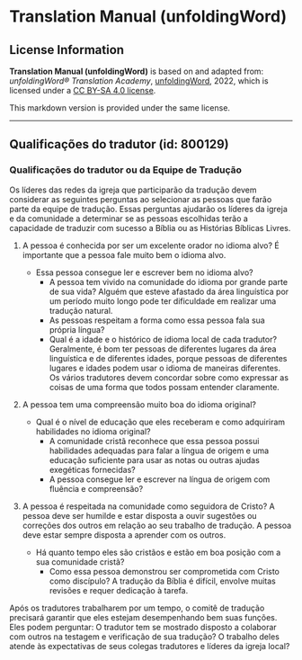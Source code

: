 # Translation Manual (unfoldingWord)

## License Information

**Translation Manual (unfoldingWord)** is based on and adapted from: _unfoldingWord® Translation Academy_, [unfoldingWord](https://unfoldingword.org/utw), 2022, which is licensed under a [CC BY-SA 4.0 license](https://creativecommons.org/licenses/by-sa/4.0/legalcode.en).

This markdown version is provided under the same license.



--------------------------------

## Qualificações do tradutor (id: 800129)

### Qualificações do tradutor ou da Equipe de Tradução

Os líderes das redes da igreja que participarão da tradução devem considerar as seguintes perguntas ao selecionar as pessoas que farão parte da equipe de tradução. Essas perguntas ajudarão os líderes da igreja e da comunidade a determinar se as pessoas escolhidas terão a capacidade de traduzir com sucesso a Bíblia ou as Histórias Bíblicas Livres.

1. A pessoa é conhecida por ser um excelente orador no idioma alvo? É importante que a pessoa fale muito bem o idioma alvo.

    * Essa pessoa consegue ler e escrever bem no idioma alvo?
        * A pessoa tem vivido na comunidade do idioma por grande parte de sua vida? Alguém que esteve afastado da área linguística por um período muito longo pode ter dificuldade em realizar uma tradução natural.
        * As pessoas respeitam a forma como essa pessoa fala sua própria língua?
        * Qual é a idade e o histórico de idioma local de cada tradutor? Geralmente, é bom ter pessoas de diferentes lugares da área linguística e de diferentes idades, porque pessoas de diferentes lugares e idades podem usar o idioma de maneiras diferentes. Os vários tradutores devem concordar sobre como expressar as coisas de uma forma que todos possam entender claramente.
2. A pessoa tem uma compreensão muito boa do idioma original?

    * Qual é o nível de educação que eles receberam e como adquiriram habilidades no idioma original?
        * A comunidade cristã reconhece que essa pessoa possui habilidades adequadas para falar a língua de origem e uma educação suficiente para usar as notas ou outras ajudas exegéticas fornecidas?
        * A pessoa consegue ler e escrever na língua de origem com fluência e compreensão?
3. A pessoa é respeitada na comunidade como seguidora de Cristo? A pessoa deve ser humilde e estar disposta a ouvir sugestões ou correções dos outros em relação ao seu trabalho de tradução. A pessoa deve estar sempre disposta a aprender com os outros.

    * Há quanto tempo eles são cristãos e estão em boa posição com a sua comunidade cristã?
        * Como essa pessoa demonstrou ser comprometida com Cristo como discípulo? A tradução da Bíblia é difícil, envolve muitas revisões e requer dedicação à tarefa.

Após os tradutores trabalharem por um tempo, o comitê de tradução precisará garantir que eles estejam desempenhando bem suas funções. Eles podem perguntar: O tradutor tem se mostrado disposto a colaborar com outros na testagem e verificação de sua tradução? O trabalho deles atende às expectativas de seus colegas tradutores e líderes da igreja local?


